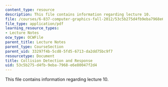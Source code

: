```yaml
---
content_type: resource
description: This file contains information regarding lecture 10.
file: /courses/6-837-computer-graphics-fall-2012/53c5b275d4fb9eba7968e6e80047f2d4_MIT6_837F12_Lec10.pdf
file_type: application/pdf
learning_resource_types:
- Lecture Notes
ocw_type: OCWFile
parent_title: Lecture Notes
parent_type: CourseSection
parent_uid: 33297f4b-5cd8-5fd5-6713-da2dd75bc9f7
resourcetype: Document
title: Collision Detection and Response
uid: 53c5b275-d4fb-9eba-7968-e6e80047f2d4
---
```

This file contains information regarding lecture 10.

